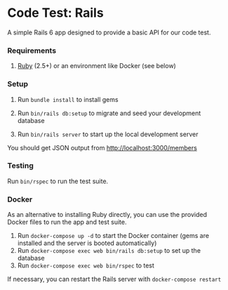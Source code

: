 # Code Test: Rails

A simple Rails 6 app designed to provide a basic API for our code test.

### Requirements

1. [Ruby](http://rvm.io) (2.5+) or an environment like Docker (see below)

### Setup

1. Run `bundle install` to install gems

1. Run `bin/rails db:setup` to migrate and seed your development database

1. Run `bin/rails server` to start up the local development server

You should get JSON output from <http://localhost:3000/members>

### Testing

Run `bin/rspec` to run the test suite.

### Docker

As an alternative to installing Ruby directly, you can use the provided Docker files to run the app and test suite.

1. Run `docker-compose up -d` to start the Docker container (gems are installed and the server is booted automatically)
1. Run `docker-compose exec web bin/rails db:setup` to set up the database
1. Run `docker-compose exec web bin/rspec` to test

If necessary, you can restart the Rails server with `docker-compose restart`
